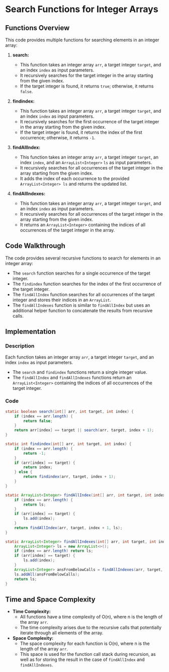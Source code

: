 # Search Functions for Integer Arrays

## Functions Overview

This code provides multiple functions for searching elements in an integer array:

1. **search:** 
    - This function takes an integer array `arr`, a target integer `target`, and an index `index` as input parameters.
    - It recursively searches for the target integer in the array starting from the given index.
    - If the target integer is found, it returns `true`; otherwise, it returns `false`.
    
2. **findindex:**
    - This function takes an integer array `arr`, a target integer `target`, and an index `index` as input parameters.
    - It recursively searches for the first occurrence of the target integer in the array starting from the given index.
    - If the target integer is found, it returns the index of the first occurrence; otherwise, it returns `-1`.

3. **findAllIndex:**
    - This function takes an integer array `arr`, a target integer `target`, an index `index`, and an `ArrayList<Integer>` `ls` as input parameters.
    - It recursively searches for all occurrences of the target integer in the array starting from the given index.
    - It adds the index of each occurrence to the provided `ArrayList<Integer> ls` and returns the updated list.

4. **findAllIndexes:**
    - This function takes an integer array `arr`, a target integer `target`, and an index `index` as input parameters.
    - It recursively searches for all occurrences of the target integer in the array starting from the given index.
    - It returns an `ArrayList<Integer>` containing the indices of all occurrences of the target integer in the array.

## Code Walkthrough

The code provides several recursive functions to search for elements in an integer array:
- The `search` function searches for a single occurrence of the target integer.
- The `findindex` function searches for the index of the first occurrence of the target integer.
- The `findAllIndex` function searches for all occurrences of the target integer and stores their indices in an `ArrayList`.
- The `findAllIndexes` function is similar to `findAllIndex` but uses an additional helper function to concatenate the results from recursive calls.

## Implementation

### Description

Each function takes an integer array `arr`, a target integer `target`, and an index `index` as input parameters.
- The `search` and `findindex` functions return a single integer value.
- The `findAllIndex` and `findAllIndexes` functions return an `ArrayList<Integer>` containing the indices of all occurrences of the target integer.

### Code

```java
static boolean search(int[] arr, int target, int index) {
    if (index == arr.length) {
        return false;
    }
    return arr[index] == target || search(arr, target, index + 1);
}

static int findindex(int[] arr, int target, int index) {
    if (index == arr.length) {
        return -1;
    }
    if (arr[index] == target) {
        return index;
    } else {
        return findindex(arr, target, index + 1);
    }
}

static ArrayList<Integer> findAllIndex(int[] arr, int target, int index, ArrayList<Integer> ls) {
    if (index == arr.length) {
        return ls;
    }
    if (arr[index] == target) {
        ls.add(index);
    }
    return findAllIndex(arr, target, index + 1, ls);
}

static ArrayList<Integer> findAllIndexes(int[] arr, int target, int index) {
    ArrayList<Integer> ls = new ArrayList<>();
    if (index == arr.length) return ls;
    if (arr[index] == target) {
        ls.add(index);
    }
    ArrayList<Integer> ansFromBelowCalls = findAllIndexes(arr, target, index + 1);
    ls.addAll(ansFromBelowCalls);
    return ls;
}
```

## Time and Space Complexity

- **Time Complexity:** 
  - All functions have a time complexity of O(n), where n is the length of the array `arr`. 
  - The time complexity arises due to the recursive calls that potentially iterate through all elements of the array.
- **Space Complexity:** 
  - The space complexity for each function is O(n), where n is the length of the array `arr`. 
  - This space is used for the function call stack during recursion, as well as for storing the result in the case of `findAllIndex` and `findAllIndexes`.